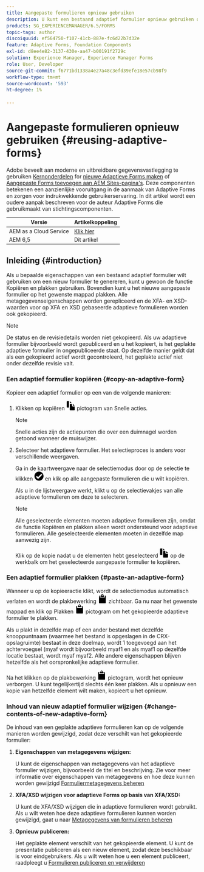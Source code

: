 ```yaml
---
title: Aangepaste formulieren opnieuw gebruiken
description: U kunt een bestaand adaptief formulier opnieuw gebruiken om nieuwe adaptieve formulieren te maken.
products: SG_EXPERIENCEMANAGER/6.5/FORMS
topic-tags: author
discoiquuid: ef564750-f107-41cb-887e-fc6d22b7d32e
feature: Adaptive Forms, Foundation Components
exl-id: d8ee4e82-3137-430e-aa47-b00191f2729c
solution: Experience Manager, Experience Manager Forms
role: User, Developer
source-git-commit: f6771bd1338a4e27a48c3efd39efe18e57cb98f9
workflow-type: tm+mt
source-wordcount: '593'
ht-degree: 1%

---
```


# Aangepaste formulieren opnieuw gebruiken {#reusing-adaptive-forms}

<span class="preview"> Adobe beveelt aan moderne en uitbreidbare gegevensvastlegging te gebruiken [Kernonderdelen](https://experienceleague.adobe.com/docs/experience-manager-core-components/using/adaptive-forms/introduction.html) for [nieuwe Adaptieve Forms maken](/help/forms/using/create-an-adaptive-form-core-components.md) of [Aangepaste Forms toevoegen aan AEM Sites-pagina&#39;s](/help/forms/using/create-or-add-an-adaptive-form-to-aem-sites-page.md). Deze componenten betekenen een aanzienlijke vooruitgang in de aanmaak van Adaptive Forms en zorgen voor indrukwekkende gebruikerservaring. In dit artikel wordt een oudere aanpak beschreven voor de auteur Adaptive Forms die gebruikmaakt van stichtingscomponenten. </span>

| Versie | Artikelkoppeling |
| -------- | ---------------------------- |
| AEM as a Cloud Service | [Klik hier](https://experienceleague.adobe.com/docs/experience-manager-cloud-service/content/forms/adaptive-forms-authoring/authoring-adaptive-forms-foundation-components/manage-metadata/reusing-adaptive-forms.html) |
| AEM 6,5 | Dit artikel |

## Inleiding {#introduction}

Als u bepaalde eigenschappen van een bestaand adaptief formulier wilt gebruiken om een nieuw formulier te genereren, kunt u gewoon de functie Kopiëren en plakken gebruiken. Bovendien kunt u het nieuwe aangepaste formulier op het gewenste mappad plakken. Alle metagegevenseigenschappen worden gerepliceerd en de XFA- en XSD-waarden voor op XFA en XSD gebaseerde adaptieve formulieren worden ook gekopieerd.

>[!NOTE]
>
>De status en de revisiedetails worden niet gekopieerd. Als uw adaptieve formulier bijvoorbeeld wordt gepubliceerd en u het kopieert, is het geplakte adaptieve formulier in ongepubliceerde staat. Op dezelfde manier geldt dat als een gekopieerd actief wordt gecontroleerd, het geplakte actief niet onder dezelfde revisie valt.

### Een adaptief formulier kopiëren {#copy-an-adaptive-form}

Kopieer een adaptief formulier op een van de volgende manieren:

1. Klikken op kopiëren ![aem6forms_copy](assets/aem6forms_copy.png) pictogram van Snelle acties.

   >[!NOTE]
   >
   >Snelle acties zijn de actiepunten die over een duimnagel worden getoond wanneer de muiswijzer.

1. Selecteer het adaptieve formulier. Het selectieproces is anders voor verschillende weergaven.

   Ga in de kaartweergave naar de selectiemodus door op de selectie te klikken ![aem6forms_check-circle](assets/aem6forms_check-circle.png) en klik op alle aangepaste formulieren die u wilt kopiëren.

   Als u in de lijstweergave werkt, klikt u op de selectievakjes van alle adaptieve formulieren om deze te selecteren.

   >[!NOTE]
   >
   >Alle geselecteerde elementen moeten adaptieve formulieren zijn, omdat de functie Kopiëren en plakken alleen wordt ondersteund voor adaptieve formulieren. Alle geselecteerde elementen moeten in dezelfde map aanwezig zijn.

   Klik op de kopie nadat u de elementen hebt geselecteerd ![aem6forms_copy](assets/aem6forms_copy.png) op de werkbalk om het geselecteerde aangepaste formulier te kopiëren.

### Een adaptief formulier plakken {#paste-an-adaptive-form}

Wanneer u op de kopieeractie klikt, wordt de selectiemodus automatisch verlaten en wordt de plakbewerking ![aem6forms_paste](assets/aem6forms_paste.png) zichtbaar. Ga nu naar het gewenste mappad en klik op Plakken ![aem6forms_paste](assets/aem6forms_paste.png) pictogram om het gekopieerde adaptieve formulier te plakken.

Als u plakt in dezelfde map of een ander bestand met dezelfde knooppuntnaam (waarmee het bestand is opgeslagen in de CRX-opslagruimte) bestaat in deze doelmap, wordt 1 toegevoegd aan het achtervoegsel (myaf wordt bijvoorbeeld myaf1 en als myaf1 op dezelfde locatie bestaat, wordt myaf myaf2. Alle andere eigenschappen blijven hetzelfde als het oorspronkelijke adaptieve formulier.

Na het klikken op de plakbewerking ![aem6forms_paste](assets/aem6forms_paste.png) pictogram, wordt het opnieuw verborgen. U kunt tegelijkertijd slechts één keer plakken. Als u opnieuw een kopie van hetzelfde element wilt maken, kopieert u het opnieuw.

### Inhoud van nieuw adaptief formulier wijzigen {#change-contents-of-new-adaptive-form}

De inhoud van een geplakte adaptieve formulieren kan op de volgende manieren worden gewijzigd, zodat deze verschilt van het gekopieerde formulier:

1. **Eigenschappen van metagegevens wijzigen:**

   U kunt de eigenschappen van metagegevens van het adaptieve formulier wijzigen, bijvoorbeeld de titel en beschrijving. Zie voor meer informatie over eigenschappen van metagegevens en hoe deze kunnen worden gewijzigd [Formuliermetagegevens beheren](/help/forms/using/manage-form-metadata.md)

1. **XFA/XSD wijzigen voor adaptieve Forms op basis van XFA/XSD:**

   U kunt de XFA/XSD wijzigen die in adaptieve formulieren wordt gebruikt. Als u wilt weten hoe deze adaptieve formulieren kunnen worden gewijzigd, gaat u naar [Metagegevens van formulieren beheren](/help/forms/using/manage-form-metadata.md)

1. **Opnieuw publiceren:**

   Het geplakte element verschilt van het gekopieerde element. U kunt de presentatie publiceren als een nieuw element, zodat deze beschikbaar is voor eindgebruikers. Als u wilt weten hoe u een element publiceert, raadpleegt u [Formulieren publiceren en verwijderen](/help/forms/using/publishing-unpublishing-forms.md)
